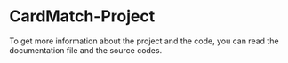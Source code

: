 # CardMatch-Project
To get more information about the project and the code, you can read the documentation file and the source codes.
